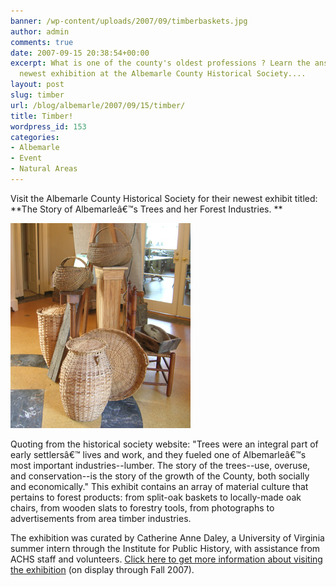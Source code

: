 ```yaml
---
banner: /wp-content/uploads/2007/09/timberbaskets.jpg
author: admin
comments: true
date: 2007-09-15 20:38:54+00:00
excerpt: What is one of the county's oldest professions ? Learn the answer at the
  newest exhibition at the Albemarle County Historical Society....
layout: post
slug: timber
url: /blog/albemarle/2007/09/15/timber/
title: Timber!
wordpress_id: 153
categories:
- Albemarle
- Event
- Natural Areas
---
```


Visit the Albemarle County Historical Society for their newest exhibit titled: **The Story of Albemarleâ€™s Trees and her Forest Industries. **

![Baskets made from local timber products](/wp-content/uploads/2007/09/timberbaskets.jpg)

Quoting from the historical society website: "Trees were an integral part of early settlersâ€™ lives and work, and they fueled one of Albemarleâ€™s most important industries--lumber. The story of the trees--use, overuse, and conservation--is the story of the growth of the County, both socially and economically." This exhibit contains an array of material culture that pertains to forest products: from split-oak baskets to locally-made oak chairs, from wooden slats to forestry tools, from photographs to advertisements from area timber industries.




The exhibition was curated by Catherine Anne Daley, a University of Virginia summer intern through the Institute for Public History, with assistance from ACHS staff and volunteers. [Click here to get more information about visiting the exhibition](http://www.albemarlehistory.org/) (on display through Fall 2007).



